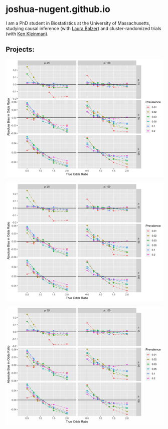 
# joshua-nugent.github.io
I am a PhD student in Biostatistics at the University of Massachusetts, studying causal inference (with [Laura Balzer](https://www.balzerlab.com/)) and cluster-randomized trials (with [Ken Kleinman](https://www.kleinman.science/)).

## Projects:
![Bias in PQL estimation underscore](_bias_pql_sbs1.png)

![Bias in PQL estimation no underscore](one.png)

![Bias in PQL estimation jpeg](onej.jpg)
